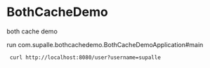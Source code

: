 # BothCacheDemo
both cache demo

run com.supalle.bothcachedemo.BothCacheDemoApplication#main

```shell
 curl http://localhost:8080/user?username=supalle
```
